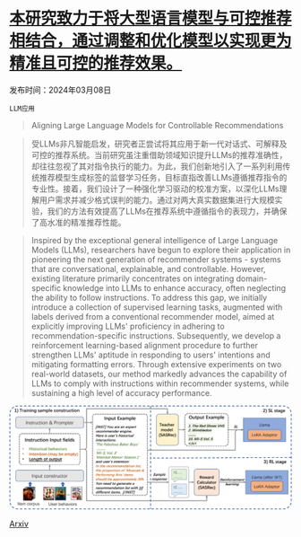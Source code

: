 # [本研究致力于将大型语言模型与可控推荐相结合，通过调整和优化模型以实现更为精准且可控的推荐效果。](https://arxiv.org/abs/2403.05063)

发布时间：2024年03月08日

`LLM应用`

> Aligning Large Language Models for Controllable Recommendations

> 受LLMs非凡智能启发，研究者正尝试将其应用于新一代对话式、可解释及可控的推荐系统。当前研究虽注重借助领域知识提升LLMs的推荐准确性，却往往忽视了其对指令执行的能力。为此，我们创新地引入了一系列利用传统推荐模型生成标签的监督学习任务，目标直指改善LLMs遵循推荐指令的专业性。接着，我们设计了一种强化学习驱动的校准方案，以深化LLMs理解用户需求并减少格式误判的能力。通过对两大真实数据集进行大规模实验，我们的方法有效提高了LLMs在推荐系统中遵循指令的表现力，并确保了高水准的精准推荐性能。

> Inspired by the exceptional general intelligence of Large Language Models (LLMs), researchers have begun to explore their application in pioneering the next generation of recommender systems - systems that are conversational, explainable, and controllable. However, existing literature primarily concentrates on integrating domain-specific knowledge into LLMs to enhance accuracy, often neglecting the ability to follow instructions. To address this gap, we initially introduce a collection of supervised learning tasks, augmented with labels derived from a conventional recommender model, aimed at explicitly improving LLMs' proficiency in adhering to recommendation-specific instructions. Subsequently, we develop a reinforcement learning-based alignment procedure to further strengthen LLMs' aptitude in responding to users' intentions and mitigating formatting errors. Through extensive experiments on two real-world datasets, our method markedly advances the capability of LLMs to comply with instructions within recommender systems, while sustaining a high level of accuracy performance.

![本研究致力于将大型语言模型与可控推荐相结合，通过调整和优化模型以实现更为精准且可控的推荐效果。](../../../paper_images/2403.05063/x1.png)

[Arxiv](https://arxiv.org/abs/2403.05063)